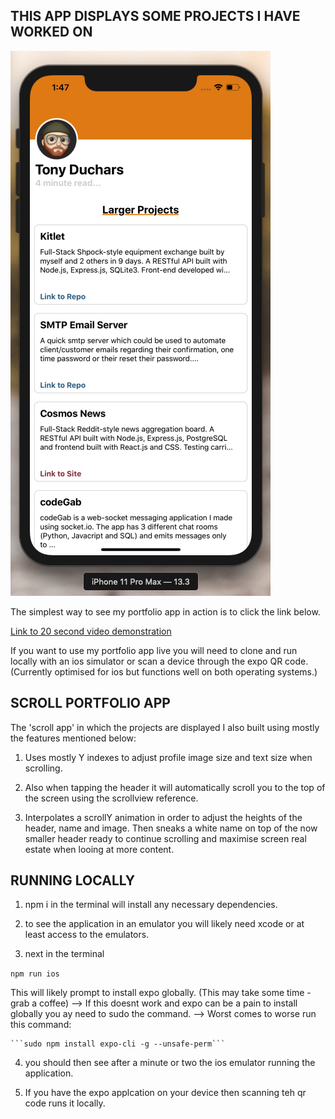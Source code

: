 ## THIS APP DISPLAYS SOME PROJECTS I HAVE WORKED ON

![Alt text](assets/HomeScreenshot.png?raw=true "Screnshot of Homescreen of application. Video below shows animation.")

The simplest way to see my portfolio app in action is to click the link below.

[Link to 20 second video demonstration](https://youtu.be/F9M3a3Xp9T0)


If you want to use my portfolio app live you will need to clone and run locally with an ios simulator or scan a device through the expo QR code.
(Currently optimised for ios but functions well on both operating systems.)

## SCROLL PORTFOLIO APP

The 'scroll app' in which the projects are displayed I also built using mostly the
features mentioned below:

1. Uses mostly Y indexes to adjust profile image size and text size when scrolling.

2. Also when tapping the header it will automatically scroll you to the top of
   the screen using the scrollview reference.

3. Interpolates a scrollY animation in order to adjust the heights of the header, name and image.
   Then sneaks a white name on top of the now smaller header ready to continue scrolling and
   maximise screen real estate when looing at more content.

## RUNNING LOCALLY

1. npm i in the terminal will install any necessary dependencies.

2. to see the application in an emulator you will likely need xcode or at least access to the emulators.

3. next in the terminal 

```npm run ios``` 

This will likely prompt to install expo globally. (This may take some time - grab a coffee)
    --> If this doesnt work and expo can be a pain to install globally you ay need to sudo the command.
    --> Worst comes to worse run this command:
    
    ```sudo npm install expo-cli -g --unsafe-perm```

4. you should then see after a minute or two the ios emulator running the application.

5. If you have the expo applcation on your device then scanning teh qr code runs it locally.

